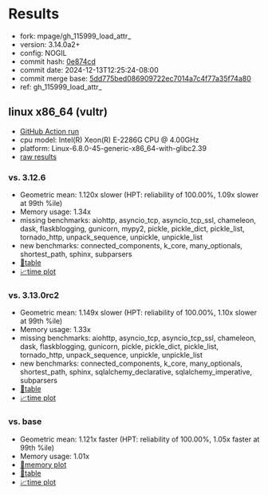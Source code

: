 # Results

- fork: mpage/gh_115999_load_attr_
- version: 3.14.0a2+
- config: NOGIL
- commit hash: [0e874cd](https://github.com/mpage/cpython/commit/0e874cd)
- commit date: 2024-12-13T12:25:24-08:00
- commit merge base: [5dd775bed086909722ec7014a7c4f77a35f74a80](https://github.com/python/cpython/commit/5dd775bed086909722ec7014a7c4f77a35f74a80)
- ref: gh_115999_load_attr_

## linux x86_64 (vultr)

- [GitHub Action run](https://github.com/facebookexperimental/free-threading-benchmarking/actions/runs/12322646536)
- cpu model: Intel(R) Xeon(R) E-2286G CPU @ 4.00GHz
- platform: Linux-6.8.0-45-generic-x86_64-with-glibc2.39
- [raw results](bm-20241213-vultr-x86_64-mpage-gh_115999_load_attr_-3.14.0a2%2B-0e874cd.json)

### vs. 3.12.6

- Geometric mean: 1.120x slower (HPT: reliability of 100.00%, 1.09x slower at 99th %ile)
- Memory usage: 1.34x
- missing benchmarks: aiohttp, asyncio_tcp, asyncio_tcp_ssl, chameleon, dask, flaskblogging, gunicorn, mypy2, pickle, pickle_dict, pickle_list, tornado_http, unpack_sequence, unpickle, unpickle_list
- new benchmarks: connected_components, k_core, many_optionals, shortest_path, sphinx, subparsers
- [📄table](bm-20241213-vultr-x86_64-mpage-gh_115999_load_attr_-3.14.0a2%2B-0e874cd-vs-3.12.6.md)
- [📈time plot](bm-20241213-vultr-x86_64-mpage-gh_115999_load_attr_-3.14.0a2%2B-0e874cd-vs-3.12.6.svg)

### vs. 3.13.0rc2

- Geometric mean: 1.149x slower (HPT: reliability of 100.00%, 1.10x slower at 99th %ile)
- Memory usage: 1.33x
- missing benchmarks: aiohttp, asyncio_tcp, asyncio_tcp_ssl, chameleon, dask, flaskblogging, gunicorn, pickle, pickle_dict, pickle_list, tornado_http, unpack_sequence, unpickle, unpickle_list
- new benchmarks: connected_components, k_core, many_optionals, shortest_path, sphinx, sqlalchemy_declarative, sqlalchemy_imperative, subparsers
- [📄table](bm-20241213-vultr-x86_64-mpage-gh_115999_load_attr_-3.14.0a2%2B-0e874cd-vs-3.13.0rc2.md)
- [📈time plot](bm-20241213-vultr-x86_64-mpage-gh_115999_load_attr_-3.14.0a2%2B-0e874cd-vs-3.13.0rc2.svg)

### vs. base

- Geometric mean: 1.121x faster (HPT: reliability of 100.00%, 1.05x faster at 99th %ile)
- Memory usage: 1.01x
- [🧠memory plot](bm-20241213-vultr-x86_64-mpage-gh_115999_load_attr_-3.14.0a2%2B-0e874cd-vs-base-mem.svg)
- [📄table](bm-20241213-vultr-x86_64-mpage-gh_115999_load_attr_-3.14.0a2%2B-0e874cd-vs-base.md)
- [📈time plot](bm-20241213-vultr-x86_64-mpage-gh_115999_load_attr_-3.14.0a2%2B-0e874cd-vs-base.svg)

